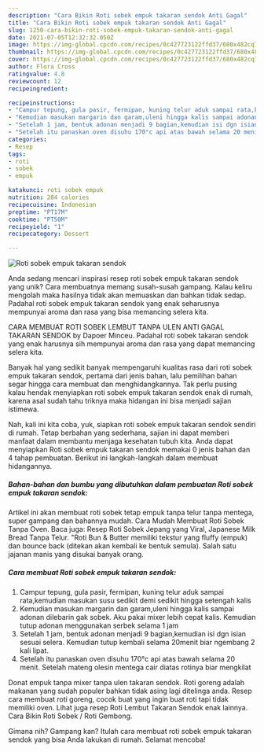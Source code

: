 ```yaml
---
description: "Cara Bikin Roti sobek empuk takaran sendok Anti Gagal"
title: "Cara Bikin Roti sobek empuk takaran sendok Anti Gagal"
slug: 1250-cara-bikin-roti-sobek-empuk-takaran-sendok-anti-gagal
date: 2021-07-05T12:32:32.050Z
image: https://img-global.cpcdn.com/recipes/0c427723122ffd37/680x482cq70/roti-sobek-empuk-takaran-sendok-foto-resep-utama.jpg
thumbnail: https://img-global.cpcdn.com/recipes/0c427723122ffd37/680x482cq70/roti-sobek-empuk-takaran-sendok-foto-resep-utama.jpg
cover: https://img-global.cpcdn.com/recipes/0c427723122ffd37/680x482cq70/roti-sobek-empuk-takaran-sendok-foto-resep-utama.jpg
author: Flora Cross
ratingvalue: 4.8
reviewcount: 12
recipeingredient:

recipeinstructions:
- "Campur tepung, gula pasir, fermipan, kuning telur aduk sampai rata,kemudian masukan susu sedikit demi sedikit hingga setengah kalis"
- "Kemudian masukan margarin dan garam,uleni hingga kalis sampai adonan dilebarin gak sobek. Aku pakai mixer lebih cepat kalis. Kemudian tutup adonan menggunakan serbek selama 1 jam"
- "Setelah 1 jam, bentuk adonan menjadi 9 bagian,kemudian isi dgn isian sesuai selera. Kemudian tutup kembali selama 20menit biar ngembang 2 kali lipat."
- "Setelah itu panaskan oven disuhu 170°c api atas bawah selama 20 menit. Setelah mateng olesin mentega cair diatas rotinya biar mengkilat"
categories:
- Resep
tags:
- roti
- sobek
- empuk

katakunci: roti sobek empuk 
nutrition: 284 calories
recipecuisine: Indonesian
preptime: "PT17M"
cooktime: "PT50M"
recipeyield: "1"
recipecategory: Dessert

---
```



![Roti sobek empuk takaran sendok](https://img-global.cpcdn.com/recipes/0c427723122ffd37/680x482cq70/roti-sobek-empuk-takaran-sendok-foto-resep-utama.jpg)

Anda sedang mencari inspirasi resep roti sobek empuk takaran sendok yang unik? Cara membuatnya memang susah-susah gampang. Kalau keliru mengolah maka hasilnya tidak akan memuaskan dan bahkan tidak sedap. Padahal roti sobek empuk takaran sendok yang enak seharusnya mempunyai aroma dan rasa yang bisa memancing selera kita.

CARA MEMBUAT ROTI SOBEK LEMBUT TANPA ULEN ANTI GAGAL TAKARAN SENDOK by Dapoer Minceu. Padahal roti sobek takaran sendok yang enak harusnya sih mempunyai aroma dan rasa yang dapat memancing selera kita.

Banyak hal yang sedikit banyak mempengaruhi kualitas rasa dari roti sobek empuk takaran sendok, pertama dari jenis bahan, lalu pemilihan bahan segar hingga cara membuat dan menghidangkannya. Tak perlu pusing kalau hendak menyiapkan roti sobek empuk takaran sendok enak di rumah, karena asal sudah tahu triknya maka hidangan ini bisa menjadi sajian istimewa.


Nah, kali ini kita coba, yuk, siapkan roti sobek empuk takaran sendok sendiri di rumah. Tetap berbahan yang sederhana, sajian ini dapat memberi manfaat dalam membantu menjaga kesehatan tubuh kita. Anda dapat menyiapkan Roti sobek empuk takaran sendok memakai 0 jenis bahan dan 4 tahap pembuatan. Berikut ini langkah-langkah dalam membuat hidangannya.

<!--inarticleads1-->

##### Bahan-bahan dan bumbu yang dibutuhkan dalam pembuatan Roti sobek empuk takaran sendok:



Artikel ini akan membuat roti sobek tetap empuk tanpa telur tanpa mentega, super gampang dan bahannya mudah. Cara Mudah Membuat Roti Sobek Tanpa Oven. Baca juga: Resep Roti Sobek Jepang yang Viral, Japanese Milk Bread Tanpa Telur. &#34;Roti Bun &amp; Butter memiliki tekstur yang fluffy (empuk) dan bounce back (ditekan akan kembali ke bentuk semula). Salah satu jajanan manis yang disukai banyak orang. 

<!--inarticleads2-->

##### Cara membuat Roti sobek empuk takaran sendok:

1. Campur tepung, gula pasir, fermipan, kuning telur aduk sampai rata,kemudian masukan susu sedikit demi sedikit hingga setengah kalis
1. Kemudian masukan margarin dan garam,uleni hingga kalis sampai adonan dilebarin gak sobek. Aku pakai mixer lebih cepat kalis. Kemudian tutup adonan menggunakan serbek selama 1 jam
1. Setelah 1 jam, bentuk adonan menjadi 9 bagian,kemudian isi dgn isian sesuai selera. Kemudian tutup kembali selama 20menit biar ngembang 2 kali lipat.
1. Setelah itu panaskan oven disuhu 170°c api atas bawah selama 20 menit. Setelah mateng olesin mentega cair diatas rotinya biar mengkilat


Donat empuk tanpa mixer tanpa ulen takaran sendok. Roti goreng adalah makanan yang sudah populer bahkan tidak asing lagi ditelinga anda. Resep cara membuat roti goreng, cocok buat yang ingin buat roti tapi tidak memiliki oven. Lihat juga resep Roti Lembut Takaran Sendok enak lainnya. Cara Bikin Roti Sobek / Roti Gembong. 

Gimana nih? Gampang kan? Itulah cara membuat roti sobek empuk takaran sendok yang bisa Anda lakukan di rumah. Selamat mencoba!
